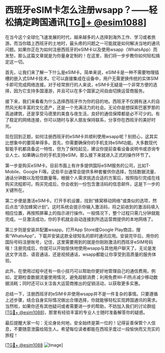 # 西班牙eSIM卡怎么注册wsapp？——轻松搞定跨国通讯[[TG💪+ @esim1088](https://t.me/s/esim1088)]

在当今这个全球化飞速发展的时代，越来越多的人选择到海外工作、学习或者旅游。而当你踏上西班牙的土地时，最头疼的问题之一可能就是如何解决当地的通讯问题。如果你正在为如何注册西班牙的eSIM卡以及使用wsapp（WhatsApp）而发愁，那么这篇文章就是为你量身定制的！在这里，我们将一步步教你如何轻松搞定这一切。

首先，让我们来了解一下什么是eSIM卡。简单来说，eSIM卡是一种不需要物理插槽的嵌入式SIM卡技术。它可以直接集成在设备中，用户无需更换传统的实体SIM卡即可完成网络连接。对于经常旅行的人来说，eSIM卡无疑是一个非常方便的选择，因为它支持多国漫游，并且可以在多个国家之间自由切换运营商服务。

接下来，我们来看看为什么选择西班牙作为你的目的地。西班牙不仅拥有迷人的自然风光和丰富的文化遗产，还是一个充满活力的社会。无论你是想探索巴塞罗那的高迪建筑，还是享受马德里的美食与夜生活，良好的通信保障都是必不可少的。有了稳定的网络连接，你可以随时与家人朋友保持联系，分享你在西班牙的美好时光。

现在回到正题，如何注册西班牙的eSIM卡并顺利使用wsapp呢？别担心，这其实比想象中的要简单得多。首先，你需要确保你的手机支持eSIM功能。大多数现代智能手机都具备这一特性，但为了保险起见，建议你提前查看设备说明书或咨询专业人士。如果确认你的手机支持eSIM，那么接下来就进入正式的操作环节了。

第一步是购买eSIM卡。目前市面上有许多提供国际eSIM服务的公司，比如T-Mobile、Google Fi等。这些平台通常会提供多种套餐供你选择，包括数据流量、通话分钟数以及短信数量等。根据个人需求挑选合适的方案后，按照指引完成在线购买流程即可。购买完成后，你会收到一份包含激活码的信息邮件，这是下一步的关键所在。

第二步便是激活eSIM卡。打开手机设置，找到“蜂窝移动网络”或类似的选项，然后点击“添加蜂窝计划”。这时系统会提示你输入激活码，将之前收到的激活码填入相应位置，再按照屏幕上的指示进行操作。一般情况下，整个过程只需几分钟就能完成。一旦激活成功，你的手机就会自动连接到所选运营商提供的本地网络了。

第三步则是安装并配置wsapp。打开App Store或Google Play商店，搜索“WhatsApp”，下载并安装这款全球知名的即时通讯应用。安装完毕后，用你的国际号码注册账号，记住，这里需要用到的就是你刚刚激活的西班牙eSIM号码哦！注册完成后，你就可以开始愉快地使用wsapp与其他用户聊天了。无论是发送文字消息、语音通话，还是视频通话，wsapp都能让你享受到高质量的服务体验。

此外，在使用过程中还有一些小技巧可以帮助你更好地管理自己的通信费用。例如，定期检查数据流量使用情况，避免超额消费；利用免费Wi-Fi热点减少移动数据消耗；同时还可以关注各大运营商推出的促销活动，以获取更多实惠。

总结一下，注册西班牙的eSIM卡并使用wsapp并不是一件复杂的事情。只要遵循上述步骤，结合自身实际情况做出合理选择，你就能够轻松实现跨国通讯的需求。当然啦，如果你还有其他疑问或者需要进一步的帮助，不妨加入我们的讨论群组[[TG💪+ @esim1088](https://t.me/s/esim1088)]，那里有经验丰富的专业人士随时准备解答你的疑惑。

最后提醒大家一句：无论身处何地，安全始终是第一位的！记得妥善保管个人信息，不要随意泄露给陌生人。希望每位读者都能在西班牙度过一段愉快而又充实的旅程！

[[TG💪+ @esim1088](https://t.me/s/esim1088) ![Image](https://i.postimg.cc/4NQfJmqS/Snipaste-2025-05-13-00-14-12.png)]